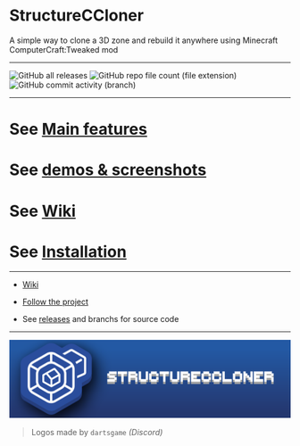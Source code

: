 # StructureCCloner
A simple way to clone a 3D zone and rebuild it anywhere using Minecraft ComputerCraft:Tweaked mod

---

![GitHub all releases](https://img.shields.io/github/downloads/hzFishy/StructureCCloner/total?label=Total%20downloaded%20releases&color=%2307a858)
![GitHub repo file count (file extension)](https://img.shields.io/github/directory-file-count/hzFishy/StructureCCloner/src?label=Total%20files&color=%2307a858)
![GitHub commit activity (branch)](https://img.shields.io/github/commit-activity/t/hzFishy/StructureCCloner?label=Total%20commits)

---
# See [Main features](Home#main-features)
# See [demos & screenshots](demos-&-screens)
# See [Wiki](https://github.com/hzFishy/StructureCCloner/wiki)
# See [Installation](Guide#install)
---

- [Wiki](https://github.com/hzFishy/StructureCCloner/wiki)

- [Follow the project](https://github.com/users/hzFishy/projects/8)

- See [releases](https://github.com/hzFishy/StructureCCloner/releases) and branchs for source code
---
![Logo Banner](https://github.com/hzFishy/StructureCCloner/blob/3d998e2cae3267d50e2ebff64fe29e2a595f01be/_wiki/assets/BannerLogo2.png)
> Logos made by `dartsgame` *(Discord)*
